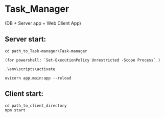 # Task_Manager
(DB + Server app + Web Client App)

## Server start:
```
cd path_to_Task-manager\Task-manager

(for powershell: `Set-ExecutionPolicy Unrestricted -Scope Process` )

.\env\scripts\activate

uvicorn app.main:app --reload
```
## Client start:
```
cd path_to_client_directory
npm start
```
